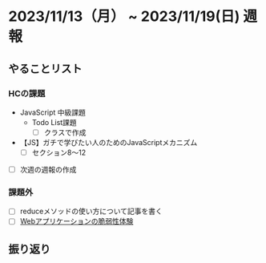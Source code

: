 # 2023/11/13（月） ~ 2023/11/19(日) 週報

## やることリスト

### HCの課題

- JavaScript 中級課題
  - Todo List課題
    - [ ] クラスで作成

- 【JS】ガチで学びたい人のためのJavaScriptメカニズム
  - [ ] セクション8〜12

- [ ] 次週の週報の作成

### 課題外

- [ ] reduceメソッドの使い方について記事を書く
- [ ] [Webアプリケーションの脆弱性体験](https://www.rangeforce.jp/taiken/index.html#guidelines)

## 振り返り
